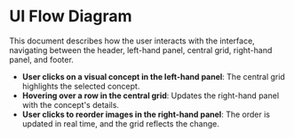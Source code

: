 # UI Flow Diagram

This document describes how the user interacts with the interface, navigating between the header, left-hand panel, central grid, right-hand panel, and footer.

- **User clicks on a visual concept in the left-hand panel**: The central grid highlights the selected concept.
- **Hovering over a row in the central grid**: Updates the right-hand panel with the concept's details.
- **User clicks to reorder images in the right-hand panel**: The order is updated in real time, and the grid reflects the change.
